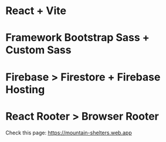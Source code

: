 # React + Vite
# Framework Bootstrap Sass + Custom Sass
# Firebase > Firestore + Firebase Hosting
# React Rooter > Browser Rooter


Check this page:
https://mountain-shelters.web.app



